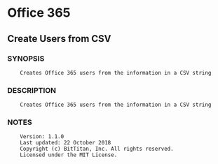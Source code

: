 # Office 365
## Create Users from CSV
### SYNOPSIS
```
    Creates Office 365 users from the information in a CSV string
```
### DESCRIPTION
```
    Creates Office 365 users from the information in a CSV string
```
### NOTES
```
    Version: 1.1.0
    Last updated: 22 October 2018
    Copyright (c) BitTitan, Inc. All rights reserved.
    Licensed under the MIT License.
```

